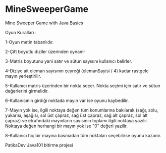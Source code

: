 # MineSweeperGame
Mine Sweeper Game with Java Basics

Oyun Kuralları :

1-Oyun metin tabanlıdır.

2-Çift boyutlu diziler üzerinden oynanir

3-Matris boyutunu yani satır ve sütun sayısını kullanıcı belirler.

4-Diziye ait eleman sayısının çeyreği (elemanSayisi / 4) kadar rastgele mayın yerleştirilir.

5-Kullanıcı matris üzerinden bir nokta seçer. Nokta seçimi için satır ve sütun değerlerini girmelidir.

6-Kullanıcının girdiği noktada mayın var ise oyunu kaybedilir.

7-Mayın yok ise, ilgili noktaya değen tüm konumlarına bakılarak (sağı, solu, yukarısı, aşağısı, sol üst çapraz, sağ üst çapraz, sağ alt çapraz, sol alt çapraz) ve etrafındaki mayınların sayısının toplamı ilgili noktaya yazılir. Noktaya değen herhangi bir mayın yok ise "0" değeri yazilir.

8-Kullanıcı hiç bir mayına basmadan tüm noktaları seçebilirse oyunu kazanir.

PatikaDev Java101 bitirme projesi
